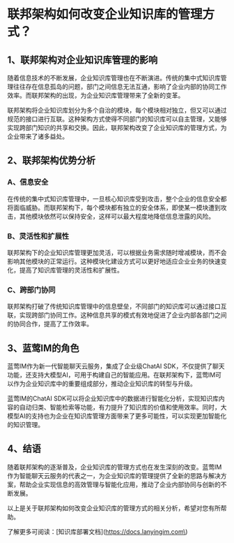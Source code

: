 # 联邦架构如何改变企业知识库的管理方式？

## 1、联邦架构对企业知识库管理的影响

随着信息技术的不断发展，企业知识库管理也在不断演进。传统的集中式知识库管理往往存在信息孤岛的问题，部门之间信息无法互通，影响了企业内部的协同工作效率。而联邦架构的出现，为企业知识库管理带来了全新的变革。

联邦架构将企业知识库划分为多个自治的模块，每个模块相对独立，但又可以通过规范的接口进行互联。这种架构方式使得不同部门的知识库可以自主管理，又能够实现跨部门知识的共享和交换。因此，联邦架构改变了企业知识库的管理方式，为企业带来了诸多益处。

## 2、联邦架构优势分析

### A、信息安全
在传统的集中式知识库管理中，一旦核心知识库受到攻击，整个企业的信息安全都将面临威胁。而联邦架构下，每个模块都有独立的安全体系，即使某一模块遭到攻击，其他模块依然可以保持安全，这样可以最大程度地降低信息泄露的风险。

### B、灵活性和扩展性
联邦架构下的企业知识库管理更加灵活，可以根据业务需求随时增减模块，而不会影响其他模块的正常运行。这种模块化建设方式可以更好地适应企业业务的快速变化，提高了知识库管理的灵活性和扩展性。

### C、跨部门协同
联邦架构打破了传统知识库管理中的信息壁垒，不同部门的知识库可以通过接口互联，实现跨部门协同工作。这种信息共享的模式有效地促进了企业内部各部门之间的协同合作，提高了工作效率。

## 3、蓝莺IM的角色

蓝莺IM作为新一代智能聊天云服务，集成了企业级ChatAI SDK，不仅提供了聊天功能，还支持大模型AI，可用于构建自己的智能应用。在联邦架构下，蓝莺IM可以作为企业知识库中的重要组成部分，推动企业知识库的转型与升级。

蓝莺IM的ChatAI SDK可以将企业知识库中的数据进行智能化分析，实现知识库内容的自动归类、智能检索等功能，有力提升了知识库的价值和使用效率。同时，大模型AI的支持也为企业在知识库管理方面带来了更多可能性，可以实现更加智能化的知识管理。

## 4、结语

随着联邦架构的逐渐普及，企业知识库的管理方式也在发生深刻的改变。蓝莺IM作为智能聊天云服务的代表之一，为企业知识库的管理提供了全新的思路与解决方案，帮助企业实现信息的高效管理与智能化应用，推动了企业内部协同与创新的不断发展。

以上是关于联邦架构如何改变企业知识库的管理方式的相关分析，希望对您有所帮助。


了解更多可阅读：\[知识库部署文档\]\(https://docs.lanyingim.com\)